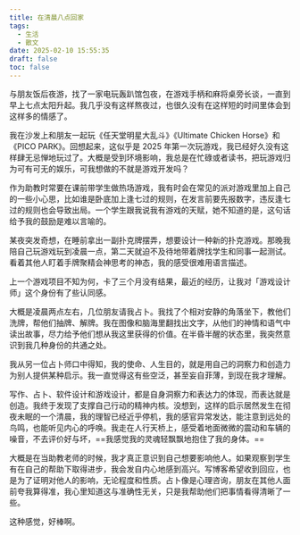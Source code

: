 ```yaml
---
title: 在清晨八点回家
tags:
  - 生活
  - 散文
date: 2025-02-10 15:55:35
draft: false
toc: false
---
```


与朋友饭后夜游，找了一家电玩轰趴馆包夜，在游戏手柄和麻将桌旁长谈，一直到早上七点太阳升起。我几乎没有这样熬夜过，也很久没有在这样短的时间里体会到这样多的情感了。

<!--more-->

我在沙发上和朋友一起玩《任天堂明星大乱斗》《Ultimate Chicken Horse》和《PICO PARK》。回想起来，这似乎是 2025 年第一次玩游戏，我已经好久没有这样肆无忌惮地玩过了。大概是受到环境影响，我总是在忙碌或者读书，把玩游戏归为可有可无的娱乐，可我想做的不就是游戏开发吗？

作为助教时常要在课前带学生做热场游戏，我有时会在常见的派对游戏里加上自己的一些小心思，比如谁是卧底加上逢七过的规则，在发言前要先报数字，违反逢七过的规则也会导致出局。一个学生跟我说我有游戏的天赋，她不知道的是，这句话给予我的鼓励是难以言喻的。

某夜突发奇想，在睡前拿出一副扑克牌摆弄，想要设计一种新的扑克游戏。那晚我陪自己玩游戏玩到凌晨一点，第二天就迫不及待地带着牌找学生和同事一起测试。看着其他人盯着手牌聚精会神思考的神态，我的感受很难用语言描述。

上一个游戏项目不知为何，卡了三个月没有结果，最近的经历，让我对「游戏设计师」这个身份有了些认同感。

大概是凌晨两点左右，几位朋友请我占卜。我找了个相对安静的角落坐下，教他们洗牌，帮他们抽牌、解牌。我在图像和脑海里翻找出文字，从他们的神情和语气中读出故事，尽力给予他们想从我这里获得的价值。在半昏半醒的状态里，我突然意识到我几种身份的共通之处。

我从另一位占卜师口中得知，我的使命、人生目的，就是用自己的洞察力和创造力为别人提供某种启示。我一直觉得这有些空泛，甚至妄自菲薄，到现在我才理解。

写作、占卜、软件设计和游戏设计，都是自身洞察力和表达力的体现，而表达就是创造。我终于发现了支撑自己行动的精神内核。没想到，这样的启示居然发生在彻夜未眠的一个清晨，我的理智已经近乎停机，我的感官异常发达，能注意到远处的鸟鸣，也能听见内心的呼唤。我走在人行天桥上，感受着地面微微的震动和车辆的噪音，不去评价好与坏，==我感觉我的灵魂轻飘飘地抱住了我的身体。==

大概是在当助教老师的时候，我才真正意识到自己想要影响他人。如果观察到学生有在自己的帮助下取得进步，我会发自内心地感到高兴。写博客希望收到回应，也是为了证明对他人的影响，无论程度和性质。占卜像是心理咨询，朋友在其他人面前夸我算得准，我心里知道这与准确性无关，只是我帮助他们把事情看得清晰了一些。

这种感觉，好棒啊。
